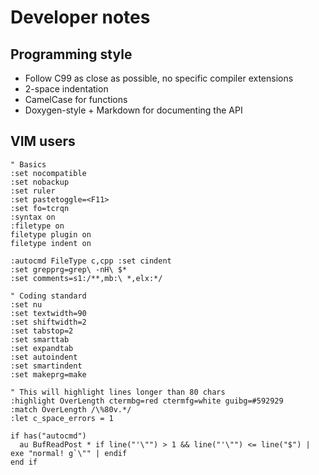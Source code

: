 Developer notes
===============

Programming style
-----------------

- Follow C99 as close as possible, no specific compiler extensions
- 2-space indentation
- CamelCase for functions
- Doxygen-style + Markdown for documenting the API

VIM users
---------

    " Basics
    :set nocompatible
    :set nobackup
    :set ruler
    :set pastetoggle=<F11>
    :set fo=tcrqn
    :syntax on
    :filetype on
    filetype plugin on
    filetype indent on

    :autocmd FileType c,cpp :set cindent
    :set grepprg=grep\ -nH\ $*
    :set comments=s1:/**,mb:\ *,elx:*/

    " Coding standard
    :set nu
    :set textwidth=90
    :set shiftwidth=2
    :set tabstop=2
    :set smarttab
    :set expandtab
    :set autoindent
    :set smartindent
    :set makeprg=make

    " This will highlight lines longer than 80 chars
    :highlight OverLength ctermbg=red ctermfg=white guibg=#592929
    :match OverLength /\%80v.*/
    :let c_space_errors = 1 

    if has("autocmd")
      au BufReadPost * if line("'\"") > 1 && line("'\"") <= line("$") | exe "normal! g`\"" | endif
    end if
